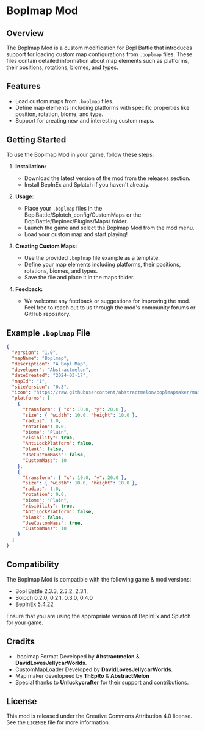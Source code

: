 # Boplmap Mod

## Overview
The Boplmap Mod is a custom modification for Bopl Battle that introduces support for loading custom map configurations from `.boplmap` files. These files contain detailed information about map elements such as platforms, their positions, rotations, biomes, and types.

## Features
- Load custom maps from `.boplmap` files.
- Define map elements including platforms with specific properties like position, rotation, biome, and type.
- Support for creating new and interesting custom maps.

## Getting Started
To use the Boplmap Mod in your game, follow these steps:

1. **Installation:**
   - Download the latest version of the mod from the releases section.
   - Install BepInEx and Splatch if you haven't already.

2. **Usage:**
   - Place your `.boplmap` files in the BoplBattle/Splotch_config/CustomMaps or the BoplBattle/Bepinex/Plugins/Maps/ folder.
   - Launch the game and select the Boplmap Mod from the mod menu.
   - Load your custom map and start playing!

3. **Creating Custom Maps:**
   - Use the provided `.boplmap` file example as a template.
   - Define your map elements including platforms, their positions, rotations, biomes, and types.
   - Save the file and place it in the maps folder.

4. **Feedback:**
   - We welcome any feedback or suggestions for improving the mod. Feel free to reach out to us through the mod's community forums or GitHub repository.

## Example `.boplmap` File
```json
{
  "version": "1.0",
  "mapName": "Boplmap",
  "description": "A Bopl Map",
  "developer": "Abstractmelon",
  "dateCreated": "2024-03-17",
  "mapId": "1",
  "siteVersion": "0.3",
  "icon": "https://raw.githubusercontent/abstractmelon/boplmapmaker/main/images/icon.jpeg",
  "platforms": [
    {
      "transform": { "x": 10.0, "y": 20.0 },
      "size": { "width": 10.0, "height": 10.0 },
      "radius": 1.0,
      "rotation": 0.0,
      "biome": "Plain",
      "visibility": true,
      "AntiLockPlatform": false,
      "blank": false,
      "UseCustomMass": false,
      "CustomMass": 10
    },
    {
      "transform": { "x": 10.0, "y": 20.0 },
      "size": { "width": 10.0, "height": 10.0 },
      "radius": 1.0,
      "rotation": 0.0,
      "biome": "Plain",
      "visibility": true,
      "AntiLockPlatform": false,
      "blank": false,
      "UseCustomMass": true,
      "CustomMass": 10
    }
  ]
}
```
## Compatibility
The Boplmap Mod is compatible with the following game & mod versions:

- Bopl Battle 2.3.3, 2.3.2, 2.3.1,
- Solpch 0.2.0, 0.2.1, 0.3.0, 0.4.0
- BepInEx 5.4.22

Ensure that you are using the appropriate version of BepInEx and Splatch for your game.

## Credits
- .boplmap Format Developed by **Abstractmelon** & **DavidLovesJellycarWorlds**.
- CustomMapLoader Developed by **DavidLovesJellycarWorlds**.
- Map maker developeed by **__ThEpRo__** & **AbstractMelon**
- Special thanks to **Unluckycrafter** for their support and contributions.

## License
This mod is released under the Creative Commons Attribution 4.0 license. See the `LICENSE` file for more information.
